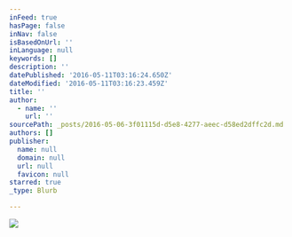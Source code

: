 ```yaml
---
inFeed: true
hasPage: false
inNav: false
isBasedOnUrl: ''
inLanguage: null
keywords: []
description: ''
datePublished: '2016-05-11T03:16:24.650Z'
dateModified: '2016-05-11T03:16:23.459Z'
title: ''
author:
  - name: ''
    url: ''
sourcePath: _posts/2016-05-06-3f01115d-d5e8-4277-aeec-d58ed2dffc2d.md
authors: []
publisher:
  name: null
  domain: null
  url: null
  favicon: null
starred: true
_type: Blurb

---
```

![](https://s3-us-west-2.amazonaws.com/the-grid-img/p/aec325ccf62c02871437443e04841c7354358d49.jpg)